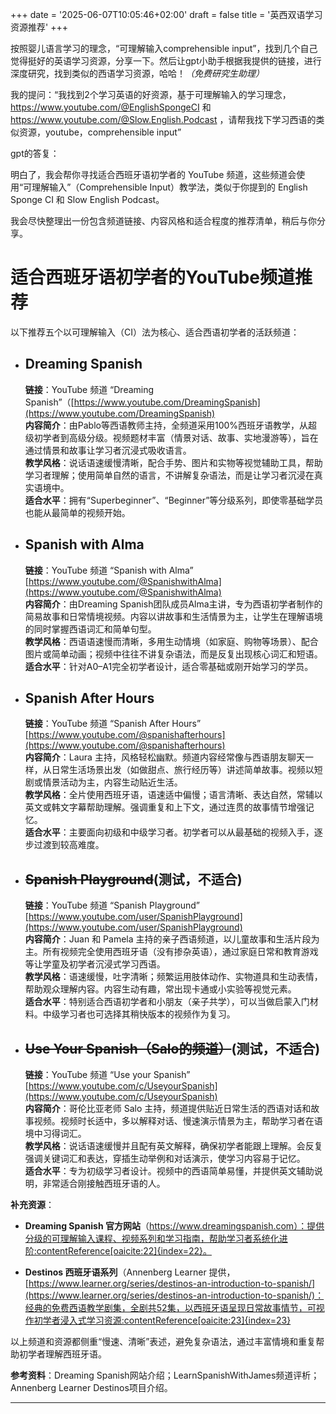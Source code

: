 +++
date = '2025-06-07T10:05:46+02:00'
draft = false
title = '英西双语学习资源推荐'
+++

按照婴儿语言学习的理念，“可理解输入comprehensible input”，找到几个自己觉得挺好的英语学习资源，分享一下。然后让gpt小助手根据我提供的链接，进行深度研究，找到类似的西语学习资源，哈哈！*（免费研究生助理）*

我的提问：“我找到2个学习英语的好资源，基于可理解输入的学习理念， https://www.youtube.com/@EnglishSpongeCI 和 https://www.youtube.com/@Slow.English.Podcast ，请帮我找下学习西语的类似资源，youtube，comprehensible input”

gpt的答复：

明白了，我会帮你寻找适合西班牙语初学者的 YouTube 频道，这些频道会使用“可理解输入”（Comprehensible Input）教学法，类似于你提到的 English Sponge CI 和 Slow English Podcast。

我会尽快整理出一份包含频道链接、内容风格和适合程度的推荐清单，稍后与你分享。

# 适合西班牙语初学者的YouTube频道推荐

以下推荐五个以可理解输入（CI）法为核心、适合西语初学者的活跃频道：

- ## Dreaming Spanish
    
    **链接**：YouTube 频道 “Dreaming Spanish”（[https://www.youtube.com/DreamingSpanish](https://www.youtube.com/DreamingSpanish)  
    **内容简介**：由Pablo等西语教师主持，全频道采用100%西班牙语教学，从超级初学者到高级分级。视频题材丰富（情景对话、故事、实地漫游等），旨在通过情景和故事让学习者沉浸式吸收语言。  
    **教学风格**：说话语速缓慢清晰，配合手势、图片和实物等视觉辅助工具，帮助学习者理解；使用简单自然的语言，不讲解复杂语法，而是让学习者沉浸在真实语境中。  
    **适合水平**：拥有“Superbeginner”、“Beginner”等分级系列，即使零基础学员也能从最简单的视频开始。
    
- ## Spanish with Alma
    
    **链接**：YouTube 频道 “Spanish with Alma” [https://www.youtube.com/@SpanishwithAlma](https://www.youtube.com/@SpanishwithAlma)  
    **内容简介**：由Dreaming Spanish团队成员Alma主讲，专为西语初学者制作的简易故事和日常情境视频。内容以讲故事和生活情景为主，让学生在理解语境的同时掌握西语词汇和简单句型。  
    **教学风格**：西语语速慢而清晰，多用生动情境（如家庭、购物等场景）、配合图片或简单动画；视频中往往不讲复杂语法，而是反复出现核心词汇和短语。  
    **适合水平**：针对A0–A1完全初学者设计，适合零基础或刚开始学习的学员。
    
- ## Spanish After Hours
    
    **链接**：YouTube 频道 “Spanish After Hours” [https://www.youtube.com/@spanishafterhours](https://www.youtube.com/@spanishafterhours)  
    **内容简介**：Laura 主持，风格轻松幽默。频道内容经常像与西语朋友聊天一样，从日常生活场景出发（如做甜点、旅行经历等）讲述简单故事。视频以短剧或情景活动为主，内容生动贴近生活。  
    **教学风格**：全片使用西班牙语，语速适中偏慢；语言清晰、表达自然，常辅以英文或韩文字幕帮助理解。强调重复和上下文，通过连贯的故事情节增强记忆。  
    **适合水平**：主要面向初级和中级学习者。初学者可以从最基础的视频入手，逐步过渡到较高难度。
    
- ## ~~Spanish Playground~~(测试，不适合)
    
    **链接**：YouTube 频道 “Spanish Playground” [https://www.youtube.com/user/SpanishPlayground](https://www.youtube.com/user/SpanishPlayground)  
    **内容简介**：Juan 和 Pamela 主持的亲子西语频道，以儿童故事和生活片段为主。所有视频完全使用西班牙语（没有掺杂英语），通过家庭日常和教育游戏等让学童及初学者沉浸式学习西语。  
    **教学风格**：语速缓慢，吐字清晰；频繁运用肢体动作、实物道具和生动表情，帮助观众理解内容。内容生动有趣，常出现卡通或小实验等视觉元素。  
    **适合水平**：特别适合西语初学者和小朋友（亲子共学），可以当做启蒙入门材料。中级学习者也可选择其稍快版本的视频作为复习。
    
- ## ~~Use Your Spanish（Salo的频道）~~(测试，不适合)
    
    **链接**：YouTube 频道 “Use your Spanish” [https://www.youtube.com/c/UseyourSpanish](https://www.youtube.com/c/UseyourSpanish)  
    **内容简介**：哥伦比亚老师 Salo 主持，频道提供贴近日常生活的西语对话和故事视频。视频时长适中，多以解释对话、慢速演示情景为主，帮助学习者在语境中习得词汇。  
    **教学风格**：说话语速缓慢并且配有英文解释，确保初学者能跟上理解。会反复强调关键词汇和表达，穿插生动举例和对话演示，使学习内容易于记忆。  
    **适合水平**：专为初级学习者设计。视频中的西语简单易懂，并提供英文辅助说明，非常适合刚接触西班牙语的人。
    

**补充资源**：

- **Dreaming Spanish 官方网站**（https://www.dreamingspanish.com）：提供分级的可理解输入课程、视频系列和学习指南，帮助学习者系统化进阶:contentReference[oaicite:22]{index=22}。
    
- **Destinos 西班牙语系列**（Annenberg Learner 提供，[https://www.learner.org/series/destinos-an-introduction-to-spanish/](https://www.learner.org/series/destinos-an-introduction-to-spanish/)：经典的免费西语教学剧集，全剧共52集，以西班牙语呈现日常故事情节，可视作初学者浸入式学习资源:contentReference[oaicite:23]{index=23}
    

以上频道和资源都侧重“慢速、清晰”表述，避免复杂语法，通过丰富情境和重复帮助初学者理解西班牙语。

**参考资料**：Dreaming Spanish网站介绍；LearnSpanishWithJames频道评析；Annenberg Learner Destinos项目介绍。

---

